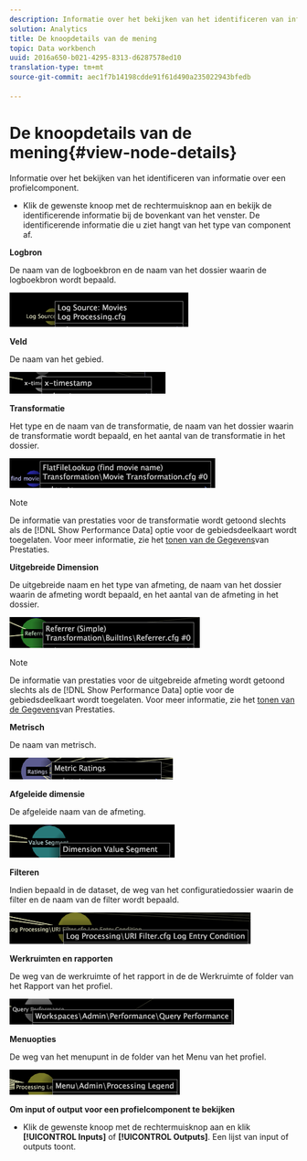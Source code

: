 ```yaml
---
description: Informatie over het bekijken van het identificeren van informatie over een profielcomponent.
solution: Analytics
title: De knoopdetails van de mening
topic: Data workbench
uuid: 2016a650-b021-4295-8313-d6287578ed10
translation-type: tm+mt
source-git-commit: aec1f7b14198cdde91f61d490a235022943bfedb

---
```



# De knoopdetails van de mening{#view-node-details}

Informatie over het bekijken van het identificeren van informatie over een profielcomponent.

* Klik de gewenste knoop met de rechtermuisknop aan en bekijk de identificerende informatie bij de bovenkant van het venster. De identificerende informatie die u ziet hangt van het type van component af.

**Logbron**

De naam van de logboekbron en de naam van het dossier waarin de logboekbron wordt bepaald.

![](assets/vis_DependencyMap_LogSourceID.png)

**Veld**

De naam van het gebied.

![](assets/vis_DependencyMap_FieldID.png)

**Transformatie**

Het type en de naam van de transformatie, de naam van het dossier waarin de transformatie wordt bepaald, en het aantal van de transformatie in het dossier.

![](assets/vis_DependencyMap_TransformationID.png)

>[!NOTE]
>
>De informatie van prestaties voor de transformatie wordt getoond slechts als de [!DNL Show Performance Data] optie voor de gebiedsdeelkaart wordt toegelaten. Voor meer informatie, zie het [tonen van de Gegevens](../../../../../home/c-get-started/c-admin-intrf/c-dataset-mgrs/c-dep-maps/c-disp-perf-data.md#concept-974e2bac3e184f0dab530e63aa4f5ecb)van Prestaties.

**Uitgebreide Dimension**

De uitgebreide naam en het type van afmeting, de naam van het dossier waarin de afmeting wordt bepaald, en het aantal van de afmeting in het dossier.

![](assets/vis_DependencyMap_ExtendedDimensionID.png)

>[!NOTE]
>
>De informatie van prestaties voor de uitgebreide afmeting wordt getoond slechts als de [!DNL Show Performance Data] optie voor de gebiedsdeelkaart wordt toegelaten. Voor meer informatie, zie het [tonen van de Gegevens](../../../../../home/c-get-started/c-admin-intrf/c-dataset-mgrs/c-dep-maps/c-disp-perf-data.md#concept-974e2bac3e184f0dab530e63aa4f5ecb)van Prestaties.

**Metrisch**

De naam van metrisch.

![](assets/vis_DependencyMap_MetricID.png)

**Afgeleide dimensie**

De afgeleide naam van de afmeting.

![](assets/vis_DependencyMap_DerivedDimensionID.png)

**Filteren**

Indien bepaald in de dataset, de weg van het configuratiedossier waarin de filter en de naam van de filter wordt bepaald.

![](assets/vis_DependencyMap_FilterID_Dataset.png)

**Werkruimten en rapporten**

De weg van de werkruimte of het rapport in de de Werkruimte of folder van het Rapport van het profiel.

![](assets/vis_DependencyMap_WorkspaceID.png)

**Menuopties**

De weg van het menupunt in de folder van het Menu van het profiel.

![](assets/vis_DependencyMap_MenuID.png)

**Om input of output voor een profielcomponent te bekijken**

* Klik de gewenste knoop met de rechtermuisknop aan en klik **[!UICONTROL Inputs]** of **[!UICONTROL Outputs]**. Een lijst van input of outputs toont.

